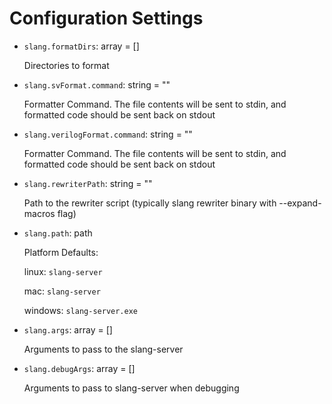 # Configuration Settings

- `slang.formatDirs`: array = []

  Directories to format

- `slang.svFormat.command`: string = ""

  Formatter Command. The file contents will be sent to stdin, and formatted code should be sent back on stdout

- `slang.verilogFormat.command`: string = ""

  Formatter Command. The file contents will be sent to stdin, and formatted code should be sent back on stdout

- `slang.rewriterPath`: string = ""

  Path to the rewriter script (typically slang rewriter binary with --expand-macros flag)

- `slang.path`: path

  Platform Defaults:

    linux:   `slang-server`

    mac:     `slang-server`

    windows: `slang-server.exe`

- `slang.args`: array = []

  Arguments to pass to the slang-server

- `slang.debugArgs`: array = []

  Arguments to pass to slang-server when debugging


